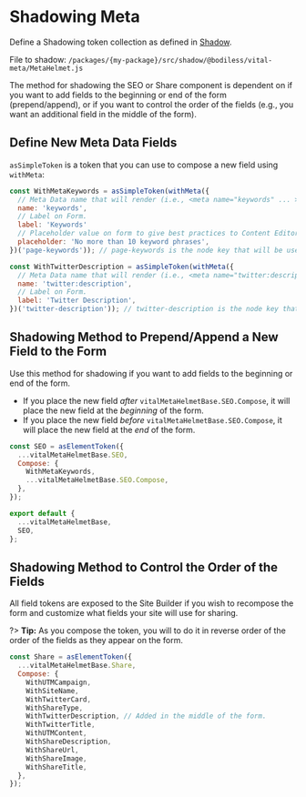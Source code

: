 # Shadowing Meta

Define a Shadowing token collection as defined in [Shadow](../VitalElements/Shadow).

File to shadow: `/packages/{my-package}/src/shadow/@bodiless/vital-meta/MetaHelmet.js`

The method for shadowing the SEO or Share component is dependent on if you want to add fields to the
beginning or end of the form (prepend/append), or if you want to control the order of the fields
(e.g., you want an additional field in the middle of the form).

## Define New Meta Data Fields

`asSimpleToken` is a token that you can use to compose a new field using `withMeta`:

```js
const WithMetaKeywords = asSimpleToken(withMeta({
  // Meta Data name that will render (i.e., <meta name="keywords" ... >).
  name: 'keywords',
  // Label on Form.
  label: 'Keywords'
  // Placeholder value on form to give best practices to Content Editor.
  placeholder: 'No more than 10 keyword phrases',
})('page-keywords')); // page-keywords is the node key that will be used.

const WithTwitterDescription = asSimpleToken(withMeta({
  // Meta Data name that will render (i.e., <meta name="twitter:description" ... >).
  name: 'twitter:description',
  // Label on Form.
  label: 'Twitter Description',
})('twitter-description')); // twitter-description is the node key that will be used.
```

## Shadowing Method to Prepend/Append a New Field to the Form

Use this method for shadowing if you want to add fields to the beginning or end of the form.

- If you place the new field _after_ `vitalMetaHelmetBase.SEO.Compose`, it will place the new field
  at the _beginning_ of the form.
- If you place the new field _before_ `vitalMetaHelmetBase.SEO.Compose`, it will place the new field
  at the _end_ of the form.

```js
const SEO = asElementToken({
  ...vitalMetaHelmetBase.SEO,
  Compose: {
    WithMetaKeywords,
    ...vitalMetaHelmetBase.SEO.Compose,
  },
});

export default {
  ...vitalMetaHelmetBase,
  SEO,
};
```

## Shadowing Method to Control the Order of the Fields

All field tokens are exposed to the Site Builder if you wish to recompose the form and customize
what fields your site will use for sharing.

?> **Tip:** As you compose the token, you will to do it in reverse order of the order of the fields
as they appear on the form.

```js
const Share = asElementToken({
  ...vitalMetaHelmetBase.Share,
  Compose: {
    WithUTMCampaign,
    WithSiteName,
    WithTwitterCard,
    WithShareType,
    WithTwitterDescription, // Added in the middle of the form.
    WithTwitterTitle,
    WithUTMContent,
    WithShareDescription,
    WithShareUrl,
    WithShareImage,
    WithShareTitle,
  },
});
```
